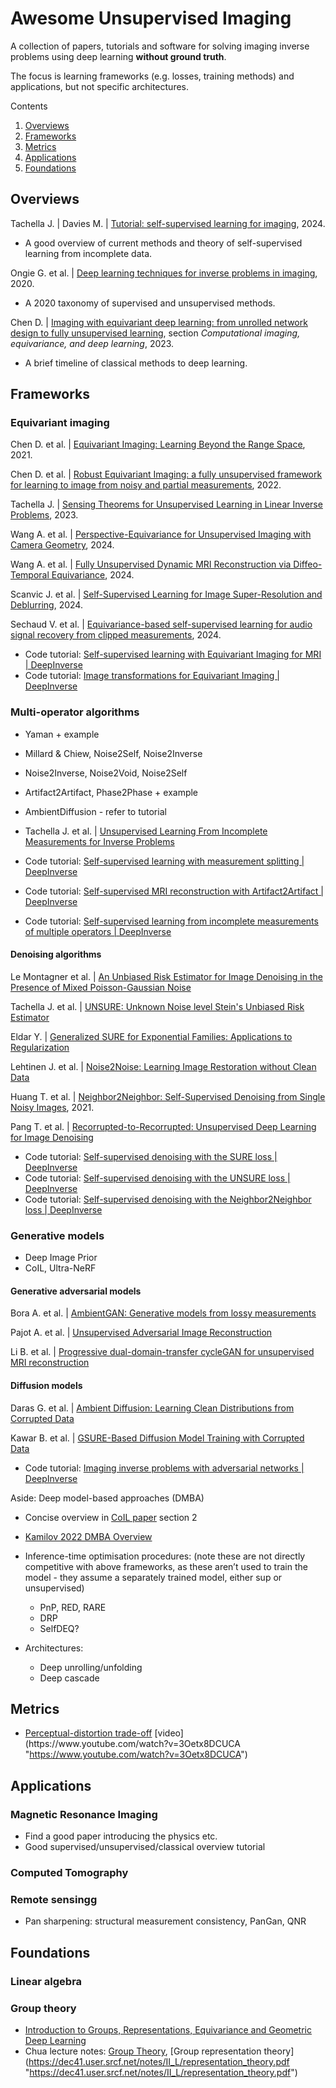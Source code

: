 # Awesome Unsupervised Imaging
A collection of papers, tutorials and software for solving imaging inverse problems using deep learning **without ground truth**.

The focus is learning frameworks (e.g. losses, training methods) and applications, but not specific architectures.

Contents
1. [Overviews](#overviews)
2. [Frameworks](#frameworks)
3. [Metrics](#metrics)
4. [Applications](#applications)
5. [Foundations](#foundations)

## Overviews

Tachella J. | Davies M. | [Tutorial: self-supervised learning for imaging](https://tachella.github.io/blog/selfsuptutorial/), 2024.
- A good overview of current methods and theory of self-supervised learning from incomplete data.

Ongie G. et al. | [Deep learning techniques for inverse problems in imaging](https://arxiv.org/abs/2005.06001), 2020.
- A 2020 taxonomy of supervised and unsupervised methods.

Chen D. | [Imaging with equivariant deep learning: from unrolled network design to fully unsupervised learning](https://ieeexplore.ieee.org/document/10004796), section _Computational imaging, equivariance, and deep learning_, 2023.
- A brief timeline of classical methods to deep learning.

## Frameworks

### Equivariant imaging

Chen D. et al. | [Equivariant Imaging: Learning Beyond the Range Space](https://arxiv.org/abs/2103.14756), 2021.

Chen D. et al. | [Robust Equivariant Imaging: a fully unsupervised framework for learning to image from noisy and partial measurements](http://arxiv.org/abs/2111.12855), 2022.

Tachella J. | [Sensing Theorems for Unsupervised Learning in Linear Inverse Problems](http://arxiv.org/abs/2203.12513), 2023.

Wang A. et al. | [Perspective-Equivariance for Unsupervised Imaging with Camera Geometry](https://arxiv.org/abs/2403.09327), 2024.

Wang A. et al. | [Fully Unsupervised Dynamic MRI Reconstruction via Diffeo-Temporal Equivariance](https://arxiv.org/abs/2410.08646), 2024.

Scanvic J. et al. | [Self-Supervised Learning for Image Super-Resolution and Deblurring](https://arxiv.org/abs/2312.11232), 2024.

Sechaud V. et al. | [Equivariance-based self-supervised learning for audio signal recovery from clipped measurements](https://arxiv.org/abs/2409.15283), 2024.

- Code tutorial: [Self-supervised learning with Equivariant Imaging for MRI | DeepInverse](https://deepinv.github.io/deepinv/auto_examples/self-supervised-learning/demo_equivariant_imaging.html)
- Code tutorial: [Image transformations for Equivariant Imaging | DeepInverse](https://deepinv.github.io/deepinv/auto_examples/self-supervised-learning/demo_ei_transforms.html)

### Multi-operator algorithms

- Yaman + example
- Millard & Chiew, Noise2Self, Noise2Inverse
- Noise2Inverse, Noise2Void, Noise2Self
- Artifact2Artifact, Phase2Phase + example
- AmbientDiffusion - refer to tutorial
- Tachella J. et al. | [Unsupervised Learning From Incomplete Measurements for Inverse Problems](https://arxiv.org/abs/2201.12151)

- Code tutorial: [Self-supervised learning with measurement splitting | DeepInverse](https://deepinv.github.io/deepinv/auto_examples/self-supervised-learning/demo_splitting_loss.html)
- Code tutorial: [Self-supervised MRI reconstruction with Artifact2Artifact | DeepInverse](https://deepinv.github.io/deepinv/auto_examples/self-supervised-learning/demo_artifact2artifact.html)
- Code tutorial: [Self-supervised learning from incomplete measurements of multiple operators | DeepInverse](https://deepinv.github.io/deepinv/auto_examples/self-supervised-learning/demo_multioperator_imaging.html)

#### Denoising algorithms

Le Montagner et al. | [An Unbiased Risk Estimator for Image Denoising in the Presence of Mixed Poisson-Gaussian Noise](https://ieeexplore.ieee.org/abstract/document/6714502)

Tachella J. et al. | [UNSURE: Unknown Noise level Stein's Unbiased Risk Estimator](https://arxiv.org/abs/2409.01985)

Eldar Y. | [Generalized SURE for Exponential Families: Applications to Regularization](https://ieeexplore.ieee.org/document/4663926)

Lehtinen J. et al. | [Noise2Noise: Learning Image Restoration without Clean Data](https://arxiv.org/abs/1803.04189)

Huang T. et al. | [Neighbor2Neighbor: Self-Supervised Denoising from Single Noisy Images](https://arxiv.org/abs/2101.02824), 2021.

Pang T. et al. | [Recorrupted-to-Recorrupted: Unsupervised Deep Learning for Image Denoising](https://openaccess.thecvf.com/content/CVPR2021/papers/Pang_Recorrupted-to-Recorrupted_Unsupervised_Deep_Learning_for_Image_Denoising_CVPR_2021_paper.pdf)

- Code tutorial: [Self-supervised denoising with the SURE loss | DeepInverse](https://deepinv.github.io/deepinv/auto_examples/self-supervised-learning/demo_sure_denoising.html)
- Code tutorial: [Self-supervised denoising with the UNSURE loss | DeepInverse](https://deepinv.github.io/deepinv/auto_examples/self-supervised-learning/demo_unsure.html)
- Code tutorial: [Self-supervised denoising with the Neighbor2Neighbor loss | DeepInverse](https://deepinv.github.io/deepinv/auto_examples/self-supervised-learning/demo_n2n_denoising.html)

### Generative models

- Deep Image Prior
- CoIL, Ultra-NeRF

#### Generative adversarial models

Bora A. et al. | [AmbientGAN: Generative models from lossy measurements](https://openreview.net/forum?id=Hy7fDog0b)

Pajot A. et al. | [Unsupervised Adversarial Image Reconstruction](https://openreview.net/forum?id=BJg4Z3RqF7)

Li B. et al. | [Progressive dual-domain-transfer cycleGAN for unsupervised MRI reconstruction](https://www.sciencedirect.com/science/article/abs/pii/S0925231223010573)

#### Diffusion models

Daras G. et al. | [Ambient Diffusion: Learning Clean Distributions from Corrupted Data](https://arxiv.org/abs/2305.19256)

Kawar B. et al. | [GSURE-Based Diffusion Model Training with Corrupted Data](https://arxiv.org/abs/2305.13128)

- Code tutorial: [Imaging inverse problems with adversarial networks | DeepInverse](https://deepinv.github.io/deepinv/auto_examples/adversarial-learning/demo_gan_imaging.html)

Aside: Deep model-based approaches (DMBA)

- Concise overview in [CoIL paper](https://arxiv.org/pdf/2102.05181 "https://arxiv.org/pdf/2102.05181") section 2
- [Kamilov 2022 DMBA Overview](https://arxiv.org/abs/2203.17061 "https://arxiv.org/abs/2203.17061")
- Inference-time optimisation procedures: (note these are not directly competitive with above frameworks, as these aren’t used to train the model - they assume a separately trained model, either sup or unsupervised)
    - PnP, RED, RARE
    - DRP
    - SelfDEQ?

- Architectures:
    - Deep unrolling/unfolding
    - Deep cascade

## Metrics

- [Perceptual-distortion trade-off](https://openaccess.thecvf.com/content_cvpr_2018/papers/Blau_The_Perception-Distortion_Tradeoff_CVPR_2018_paper.pdf "https://openaccess.thecvf.com/content_cvpr_2018/papers/Blau_The_Perception-Distortion_Tradeoff_CVPR_2018_paper.pdf") [video](https://www.youtube.com/watch?v=3Oetx8DCUCA "https://www.youtube.com/watch?v=3Oetx8DCUCA")

## Applications

### Magnetic Resonance Imaging

- Find a good paper introducing the physics etc.
- Good supervised/unsupervised/classical overview tutorial

### Computed Tomography

### Remote sensingg

- Pan sharpening: structural measurement consistency, PanGan, QNR

## Foundations

### Linear algebra

### Group theory

- [Introduction to Groups, Representations, Equivariance and Geometric Deep Learning](https://geometricdeeplearning.com/slides/Cambridge_1_Introduction_to_Groups_and_Representations.pdf "https://geometricdeeplearning.com/slides/Cambridge_1_Introduction_to_Groups_and_Representations.pdf")
- Chua lecture notes: [Group Theory](https://dec41.user.srcf.net/notes/IA_M/groups.pdf "https://dec41.user.srcf.net/notes/IA_M/groups.pdf"), [Group representation theory](https://dec41.user.srcf.net/notes/II_L/representation_theory.pdf "https://dec41.user.srcf.net/notes/II_L/representation_theory.pdf")